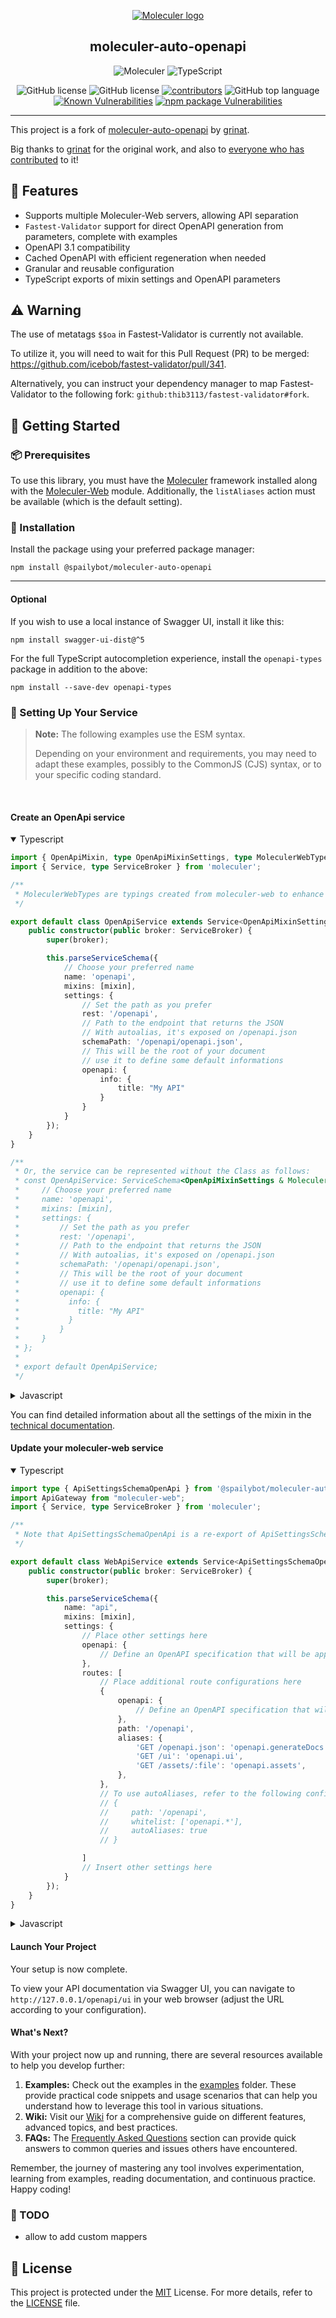 <div align="center">

[![Moleculer logo](http://moleculer.services/images/banner.png)](https://github.com/moleculerjs/moleculer)
<h2>moleculer-auto-openapi</h2>

<p align="center">
<img src="https://img.shields.io/badge/Moleculer-3CAFCE.svg?style=flat-square&logo=Moleculer&logoColor=white" alt="Moleculer" />
<img src="https://img.shields.io/badge/TypeScript-3178C6.svg?style=flat-square&logo=TypeScript&logoColor=white" alt="TypeScript" />
</p>
<img src="https://img.shields.io/npm/dw/%40spailybot%2Fmoleculer-auto-openapi" alt="GitHub license" />
<img src="https://img.shields.io/github/license/spailybot/moleculer-auto-openapi?style=flat-square&color=5D6D7E" alt="GitHub license" />
<a href="https://github.com/spailybot/moleculer-auto-openapi/graphs/contributors"><img src="https://img.shields.io/github/contributors/spailybot/moleculer-auto-openapi" alt="contributors" /></a>
<img src="https://img.shields.io/github/languages/top/spailybot/moleculer-auto-openapi?style=flat-square&color=5D6D7E" alt="GitHub top language" />
<a href="https://snyk.io/test/github/spailybot/moleculer-auto-openapi"><img alt="Known Vulnerabilities" src="https://snyk.io/test/github/spailybot/moleculer-auto-openapi/badge.svg" /></a>
<a href="https://www.npmjs.com/package/@spailybot/moleculer-auto-openapi"><img alt="npm package Vulnerabilities" src="https://img.shields.io/npm/v/@spailybot/moleculer-auto-openapi.svg" /></a>
</div>

---

This project is a fork of [moleculer-auto-openapi](https://github.com/grinat/moleculer-auto-openapi) by [grinat](https://github.com/grinat).

Big thanks to [grinat](https://github.com/grinat) for the original work, and also to [everyone who has contributed](https://github.com/grinat/moleculer-auto-openapi/graphs/contributors) to it!


## 🌟 Features

- Supports multiple Moleculer-Web servers, allowing API separation
- `Fastest-Validator` support for direct OpenAPI generation from parameters, complete with examples
- OpenAPI 3.1 compatibility
- Cached OpenAPI with efficient regeneration when needed
- Granular and reusable configuration
- TypeScript exports of mixin settings and OpenAPI parameters

## ⚠️ Warning

The use of metatags `$$oa` in Fastest-Validator is currently not available.

To utilize it, you will need to wait for this Pull Request (PR) to be merged: https://github.com/icebob/fastest-validator/pull/341.

Alternatively, you can instruct your dependency manager to map Fastest-Validator to the following fork: `github:thib3113/fastest-validator#fork`.

## 🚀 Getting Started

### 📦 Prerequisites

To use this library, you must have the [Moleculer](https://github.com/moleculerjs/moleculer) framework installed along with the [Moleculer-Web](https://github.com/moleculerjs/moleculer-web) module. Additionally, the `listAliases` action must be available (which is the default setting).

### 🔧 Installation

Install the package using your preferred package manager:
```
npm install @spailybot/moleculer-auto-openapi
```
---

#### Optional

If you wish to use a local instance of Swagger UI, install it like this:
```
npm install swagger-ui-dist@^5
```

For the full TypeScript autocompletion experience, install the `openapi-types` package in addition to the above:
```
npm install --save-dev openapi-types
```

### 📁 Setting Up Your Service

> **Note:** The following examples use the ESM syntax.
>
> Depending on your environment and requirements, you may need to adapt these examples, possibly to the CommonJS (CJS) syntax, or to your specific coding standard.

<br>

#### Create an OpenApi service

<details open>
    <summary>Typescript</summary>

```typescript
import { OpenApiMixin, type OpenApiMixinSettings, type MoleculerWebTypes } from '@spailybot/moleculer-auto-openapi';
import { Service, type ServiceBroker } from 'moleculer';

/**
 * MoleculerWebTypes are typings created from moleculer-web to enhance included typings; their use is totally optional.
 */

export default class OpenApiService extends Service<OpenApiMixinSettings & MoleculerWebTypes.RestServiceSettings> {
    public constructor(public broker: ServiceBroker) {
        super(broker);

        this.parseServiceSchema({
            // Choose your preferred name
            name: 'openapi',
            mixins: [mixin],
            settings: {
                // Set the path as you prefer
                rest: '/openapi',
                // Path to the endpoint that returns the JSON
                // With autoalias, it's exposed on /openapi.json
                schemaPath: '/openapi/openapi.json',
                // This will be the root of your document
                // use it to define some default informations
                openapi: {
                    info: {
                        title: "My API"
                    }
                }
            }
        });
    }
}

/**
 * Or, the service can be represented without the Class as follows:
 * const OpenApiService: ServiceSchema<OpenApiMixinSettings & MoleculerWebTypes.RestServiceSettings> = {
 *     // Choose your preferred name
 *     name: 'openapi',
 *     mixins: [mixin],
 *     settings: {
 *         // Set the path as you prefer
 *         rest: '/openapi',
 *         // Path to the endpoint that returns the JSON
 *         // With autoalias, it's exposed on /openapi.json
 *         schemaPath: '/openapi/openapi.json',
 *         // This will be the root of your document
 *         // use it to define some default informations
 *         openapi: {
 *           info: {
 *             title: "My API"
 *           }
 *         }
 *     }
 * };
 *
 * export default OpenApiService;
 */
```
</details>
<details>
    <summary>Javascript</summary>

```javascript
import { OpenApiMixin } from '@spailybot/moleculer-auto-openapi';
import { Service } from 'moleculer';

export default class OpenApiService extends Service {
    public constructor(broker) {
        super(broker);

        this.parseServiceSchema({
            // Choose your preferred name
            name: 'openapi',
            mixins: [OpenApiMixin],
            settings: {
                // Set the path as you prefer
                rest: '/openapi',
                // Path to the endpoint that returns the JSON
                // With autoalias, it's exposed on /openapi.json
                schemaPath: '/openapi/openapi.json',
                // This will be the root of your document
                // use it to define some default informations
                openapi: {
                    info: {
                        title: "My API"
                    }
                }
            }
        });
    }
}

/**
 * Or, the service can be represented without the Class as follows:
 * const OpenApiService = {
 *     // Choose your preferred name
 *     name: 'openapi',
 *     mixins: [mixin],
 *     settings: {
 *         // Set the path as you prefer
 *         rest: '/openapi',
 *         // Path to the endpoint that returns the JSON
 *         // With autoalias, it's exposed on /openapi.json
 *         schemaPath: '/openapi/openapi.json',
 *         // This will be the root of your document
 *         // use it to define some default informations
 *         openapi: {
 *           info: {
 *             title: "My API"
 *           }
 *         }
 *     }
 * };
 *
 * export default OpenApiService;
 */
```
</details>

You can find detailed information about all the settings of the mixin in the [technical documentation](https://spailybot.github.io/moleculer-auto-openapi/types/index.OpenApiMixinSettings.html).

#### Update your moleculer-web service

<details open>
    <summary>Typescript</summary>

```typescript
import type { ApiSettingsSchemaOpenApi } from '@spailybot/moleculer-auto-openapi';
import ApiGateway from "moleculer-web";
import { Service, type ServiceBroker } from 'moleculer';

/**
 * Note that ApiSettingsSchemaOpenApi is a re-export of ApiSettingsSchema because moleculer-web doesn't allow to extend it.
 */

export default class WebApiService extends Service<ApiSettingsSchemaOpenApi> {
    public constructor(public broker: ServiceBroker) {
        super(broker);

        this.parseServiceSchema({
            name: "api",
            mixins: [mixin],
            settings: {
                // Place other settings here
                openapi: {
                    // Define an OpenAPI specification that will be applied to all routes of this api
                },
                routes: [
                    // Place additional route configurations here
                    {
                        openapi: {
                            // Define an OpenAPI specification that will apply to all aliases within this route
                        },
                        path: '/openapi',
                        aliases: {
                            'GET /openapi.json': 'openapi.generateDocs',
                            'GET /ui': 'openapi.ui',
                            'GET /assets/:file': 'openapi.assets',
                        },
                    },
                    // To use autoAliases, refer to the following configuration
                    // {
                    //     path: '/openapi',
                    //     whitelist: ['openapi.*'],
                    //     autoAliases: true
                    // }

                ]
                // Insert other settings here
            }
        });
    }
}
```
</details>
<details>
    <summary>Javascript</summary>

```javascript
import ApiGateway from "moleculer-web";
import { Service } from 'moleculer';

export default class WebApiService extends Service {
    public constructor(broker) {
        super(broker);

        this.parseServiceSchema({
            name: "api",
            mixins: [mixin],
            settings: {
                // Place other settings here
                openapi: {
                    // Define an OpenAPI specification that will be applied to all routes of this api
                },
                routes: [
                    // Place additional route configurations here
                    {
                        openapi: {
                            // Define an OpenAPI specification that will apply to all aliases within this route
                        },
                        path: '/openapi',
                        aliases: {
                            'GET /openapi.json': 'openapi.generateDocs',
                            'GET /ui': 'openapi.ui',
                            'GET /assets/:file': 'openapi.assets',
                        },
                    },
                    // To use autoAliases, refer to the following configuration
                    // {
                    //     path: '/openapi',
                    //     whitelist: ['openapi.*'],
                    //     autoAliases: true
                    // }

                ]
                // Insert other settings here
            }
        });
    }
}
```
</details>

#### Launch Your Project

Your setup is now complete.

To view your API documentation via Swagger UI, you can navigate to `http://127.0.0.1/openapi/ui` in your web browser (adjust the URL according to your configuration).

#### What's Next?

With your project now up and running, there are several resources available to help you develop further:

1. **Examples:** Check out the examples in the [examples](https://github.com/spailybot/moleculer-auto-openapi/tree/main/examples) folder. These provide practical code snippets and usage scenarios that can help you understand how to leverage this tool in various situations.
2. **Wiki:** Visit our [Wiki](https://github.com/spailybot/moleculer-auto-openapi/wiki) for a comprehensive guide on different features, advanced topics, and best practices.
3. **FAQs:** The [Frequently Asked Questions](https://github.com/spailybot/moleculer-auto-openapi/wiki/FAQ) section can provide quick answers to common queries and issues others have encountered.

Remember, the journey of mastering any tool involves experimentation, learning from examples, reading documentation, and continuous practice. Happy coding!

### 📝 TODO

- allow to add custom mappers


## 📄 License

This project is protected under the [MIT](https://choosealicense.com/licenses/mit/) License. For more details, refer to the [LICENSE](https://github.com/spailybot/moleculer-auto-openapi/blob/main/LICENSE) file.
